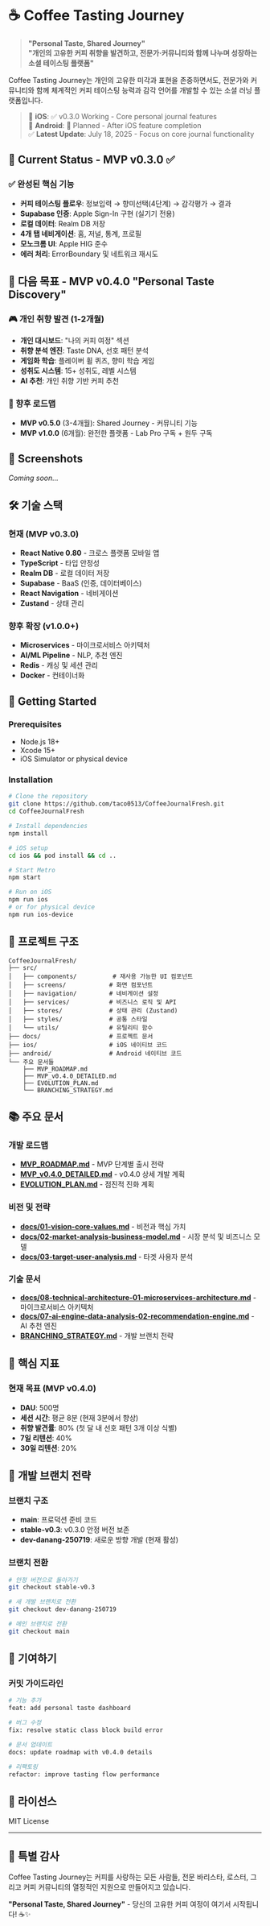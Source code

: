 # ☕ Coffee Tasting Journey

> **"Personal Taste, Shared Journey"**  
> **"개인의 고유한 커피 취향을 발견하고, 전문가·커뮤니티와 함께 나누며 성장하는 소셜 테이스팅 플랫폼"**

Coffee Tasting Journey는 개인의 고유한 미각과 표현을 존중하면서도, 전문가와 커뮤니티와 함께 체계적인 커피 테이스팅 능력과 감각 언어를 개발할 수 있는 소셜 러닝 플랫폼입니다.

> 📱 **iOS**: ✅ v0.3.0 Working - Core personal journal features  
> 🤖 **Android**: 📅 Planned - After iOS feature completion  
> ✅ **Latest Update**: July 18, 2025 - Focus on core journal functionality

## 🚀 Current Status - MVP v0.3.0 ✅

### ✅ 완성된 핵심 기능
- **커피 테이스팅 플로우**: 정보입력 → 향미선택(4단계) → 감각평가 → 결과
- **Supabase 인증**: Apple Sign-In 구현 (실기기 전용)
- **로컬 데이터**: Realm DB 저장
- **4개 탭 네비게이션**: 홈, 저널, 통계, 프로필
- **모노크롬 UI**: Apple HIG 준수
- **에러 처리**: ErrorBoundary 및 네트워크 재시도

## 🎯 다음 목표 - MVP v0.4.0 "Personal Taste Discovery"

### 🎮 개인 취향 발견 (1-2개월)
- **개인 대시보드**: "나의 커피 여정" 섹션
- **취향 분석 엔진**: Taste DNA, 선호 패턴 분석
- **게임화 학습**: 플레이버 휠 퀴즈, 향미 학습 게임
- **성취도 시스템**: 15+ 성취도, 레벨 시스템
- **AI 추천**: 개인 취향 기반 커피 추천

### 🚀 향후 로드맵
- **MVP v0.5.0** (3-4개월): Shared Journey - 커뮤니티 기능
- **MVP v1.0.0** (6개월): 완전한 플랫폼 - Lab Pro 구독 + 원두 구독

## 📱 Screenshots

*Coming soon...*

## 🛠️ 기술 스택

### 현재 (MVP v0.3.0)
- **React Native 0.80** - 크로스 플랫폼 모바일 앱
- **TypeScript** - 타입 안정성
- **Realm DB** - 로컬 데이터 저장
- **Supabase** - BaaS (인증, 데이터베이스)
- **React Navigation** - 네비게이션
- **Zustand** - 상태 관리

### 향후 확장 (v1.0.0+)
- **Microservices** - 마이크로서비스 아키텍처
- **AI/ML Pipeline** - NLP, 추천 엔진
- **Redis** - 캐싱 및 세션 관리
- **Docker** - 컨테이너화

## 🚀 Getting Started

### Prerequisites
- Node.js 18+
- Xcode 15+
- iOS Simulator or physical device

### Installation

```bash
# Clone the repository
git clone https://github.com/taco0513/CoffeeJournalFresh.git
cd CoffeeJournalFresh

# Install dependencies
npm install

# iOS setup
cd ios && pod install && cd ..

# Start Metro
npm start

# Run on iOS
npm run ios
# or for physical device
npm run ios-device
```

## 📁 프로젝트 구조

```
CoffeeJournalFresh/
├── src/
│   ├── components/          # 재사용 가능한 UI 컴포넌트
│   ├── screens/            # 화면 컴포넌트
│   ├── navigation/         # 네비게이션 설정
│   ├── services/           # 비즈니스 로직 및 API
│   ├── stores/             # 상태 관리 (Zustand)
│   ├── styles/             # 공통 스타일
│   └── utils/              # 유틸리티 함수
├── docs/                   # 프로젝트 문서
├── ios/                    # iOS 네이티브 코드
├── android/                # Android 네이티브 코드
└── 주요 문서들
    ├── MVP_ROADMAP.md
    ├── MVP_v0.4.0_DETAILED.md
    ├── EVOLUTION_PLAN.md
    └── BRANCHING_STRATEGY.md
```

## 📚 주요 문서

### 개발 로드맵
- [**MVP_ROADMAP.md**](MVP_ROADMAP.md) - MVP 단계별 출시 전략
- [**MVP_v0.4.0_DETAILED.md**](MVP_v0.4.0_DETAILED.md) - v0.4.0 상세 개발 계획
- [**EVOLUTION_PLAN.md**](EVOLUTION_PLAN.md) - 점진적 진화 계획

### 비전 및 전략
- [**docs/01-vision-core-values.md**](docs/01-vision-core-values.md) - 비전과 핵심 가치
- [**docs/02-market-analysis-business-model.md**](docs/02-market-analysis-business-model.md) - 시장 분석 및 비즈니스 모델
- [**docs/03-target-user-analysis.md**](docs/03-target-user-analysis.md) - 타겟 사용자 분석

### 기술 문서
- [**docs/08-technical-architecture-01-microservices-architecture.md**](docs/08-technical-architecture-01-microservices-architecture.md) - 마이크로서비스 아키텍처
- [**docs/07-ai-engine-data-analysis-02-recommendation-engine.md**](docs/07-ai-engine-data-analysis-02-recommendation-engine.md) - AI 추천 엔진
- [**BRANCHING_STRATEGY.md**](BRANCHING_STRATEGY.md) - 개발 브랜치 전략

## 🎯 핵심 지표

### 현재 목표 (MVP v0.4.0)
- **DAU**: 500명
- **세션 시간**: 평균 8분 (현재 3분에서 향상)
- **취향 발견률**: 80% (첫 달 내 선호 패턴 3개 이상 식별)
- **7일 리텐션**: 40%
- **30일 리텐션**: 20%

## 🤝 개발 브랜치 전략

### 브랜치 구조
- **main**: 프로덕션 준비 코드
- **stable-v0.3**: v0.3.0 안정 버전 보존
- **dev-danang-250719**: 새로운 방향 개발 (현재 활성)

### 브랜치 전환
```bash
# 안정 버전으로 돌아가기
git checkout stable-v0.3

# 새 개발 브랜치로 전환
git checkout dev-danang-250719

# 메인 브랜치로 전환
git checkout main
```

## 🤝 기여하기

### 커밋 가이드라인
```bash
# 기능 추가
feat: add personal taste dashboard

# 버그 수정
fix: resolve static class block build error

# 문서 업데이트
docs: update roadmap with v0.4.0 details

# 리팩토링
refactor: improve tasting flow performance
```

## 📄 라이선스

MIT License

---

## 🎉 특별 감사

Coffee Tasting Journey는 커피를 사랑하는 모든 사람들, 전문 바리스타, 로스터, 그리고 커피 커뮤니티의 열정적인 지원으로 만들어지고 있습니다.

**"Personal Taste, Shared Journey"** - 당신의 고유한 커피 여정이 여기서 시작됩니다! ☕✨